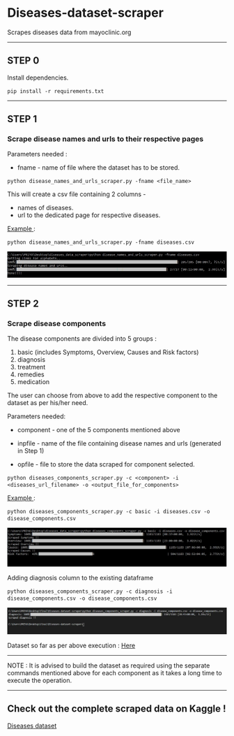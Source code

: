 # Diseases-dataset-scraper

Scrapes diseases data from mayoclinic.org

***

## STEP 0

Install dependencies.

```
pip install -r requirements.txt 
```

***
## STEP 1

### Scrape disease names and urls to their respective pages

Parameters needed : 

* fname - name of file where the dataset has to be stored.

```
python disease_names_and_urls_scraper.py -fname <file_name>
```

This will create a csv file containing 2 columns - 
* names of diseases. 
* url to the dedicated page for respective diseases. 

<u> Example </u> : 

```
python disease_names_and_urls_scraper.py -fname diseases.csv
```

![sample op](imgs/name_urls_sample.jpg)

***
## STEP 2

### Scrape disease components

The disease components are divided into 5 groups : 

1. basic (includes Symptoms, Overview, Causes and Risk factors)
2. diagnosis 
3. treatment 
4. remedies 
5. medication

The user can choose from above to add the respective component to the dataset as per his/her need.

Parameters needed:

* component - one of the 5 components mentioned above

* inpfile - name of the file containing disease names and urls (generated in Step 1)

* opfile - file to store the data scraped for component selected.

```
python diseases_components_scraper.py -c <component> -i <diseases_url_filename> -o <output_file_for_components>
```

<u> Example </u> : 

```
python diseases_components_scraper.py -c basic -i diseases.csv -o disease_components.csv
```

![basic_scraped_ss](imgs/basic_op.jpg)

Adding diagnosis column to the existing dataframe

```
python diseases_components_scraper.py -c diagnosis -i disease_components.csv -o disease_components.csv
```

![diagnosis_ss](imgs/diagnosis.jpg)


Dataset so far as per above execution : [Here](disease_components.csv)

***

NOTE : It is advised to build the dataset as required using the  separate commands mentioned above for each component as it takes a long time to execute the operation. 

***

## Check out the complete scraped data on Kaggle !

[Diseases dataset](https://www.kaggle.com/priya1207/diseases-dataset)






